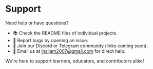 # Support

Need help or have questions?

- 📚 Check the README files of individual projects.
- 🐞 Report bugs by opening an issue.
- 💬 Join our Discord or Telegram community (links coming soon).
- 📧 Email us at insijam2007@gmail.com for direct help.

We're here to support learners, educators, and contributors alike!
